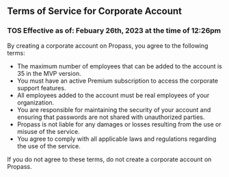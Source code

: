 ## Terms of Service for Corporate Account

### TOS Effective as of: Febuary 26th, 2023 at the time of 12:26pm

By creating a corporate account on Propass, you agree to the following terms:

- The maximum number of employees that can be added to the account is 35 in the MVP version.
- You must have an active Premium subscription to access the corporate support features.
- All employees added to the account must be real employees of your organization.
- You are responsible for maintaining the security of your account and ensuring that passwords are not shared with unauthorized parties.
- Propass is not liable for any damages or losses resulting from the use or misuse of the service.
- You agree to comply with all applicable laws and regulations regarding the use of the service.

If you do not agree to these terms, do not create a corporate account on Propass.

